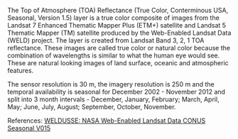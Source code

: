 The Top of Atmosphere (TOA) Reflectance (True Color, Conterminous USA, Seasonal, Version 1.5) layer is a true color composite of images from the Landsat 7 Enhanced Thematic Mapper Plus (ETM+) satellite and Landsat 5 Thematic Mapper (TM) satellite produced by the Web-Enabled Landsat Data (WELD) project. The layer is created from Landsat Band 3, 2, 1 TOA reflectance. These images are called true color or natural color because the combination of wavelengths is similar to what the human eye would see. These are natural looking images of land surface, oceanic and atmospheric features.

The sensor resolution is 30 m, the imagery resolution is 250 m and the temporal availability is seasonal for December 2002 - November 2012 and split into 3 month intervals - December, January, February; March, April, May; June, July, August; September, October, November.

References: [WELDUSSE: NASA Web-Enabled Landsat Data CONUS Seasonal V015](https://lpdaac.usgs.gov/dataset_discovery/measures/measures_products_table/weldusse_v015)
